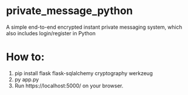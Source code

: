 # private_message_python
A simple end-to-end encrypted instant private messaging system, which also includes login/register in Python


# How to:
1. pip install flask flask-sqlalchemy cryptography werkzeug
2. py app.py
3. Run https://localhost:5000/ on your browser. 
